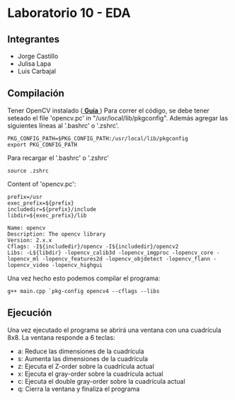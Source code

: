 # Laboratorio 10 - EDA

## Integrantes
* Jorge Castillo
* Julisa Lapa
* Luis Carbajal

## Compilación
Tener OpenCV instalado ([  __Guía__  ](https://stackoverflow.com/questions/15320267/package-opencv-was-not-found-in-the-pkg-config-search-path))
Para correr el código, se debe tener seteado el file 'opencv.pc' in "/usr/local/lib/pkgconfig".
Además agregar las siguientes líneas al '.bashrc' o '.zshrc'.

```
PKG_CONFIG_PATH=$PKG_CONFIG_PATH:/usr/local/lib/pkgconfig
export PKG_CONFIG_PATH
```

Para recargar el '.bashrc' o '.zshrc'
```
source .zshrc 
```

Content of 'opencv.pc':
```
prefix=/usr
exec_prefix=${prefix}
includedir=${prefix}/include
libdir=${exec_prefix}/lib

Name: opencv
Description: The opencv library
Version: 2.x.x
Cflags: -I${includedir}/opencv -I${includedir}/opencv2
Libs: -L${libdir} -lopencv_calib3d -lopencv_imgproc -lopencv_core -lopencv_ml -lopencv_features2d -lopencv_objdetect -lopencv_flann -lopencv_video -lopencv_highgui
```
Una vez hecho esto podemos compilar el programa:
```
g++ main.cpp `pkg-config opencv4 --cflags --libs
```

## Ejecución
Una vez ejecutado el programa se abrirá una ventana con una cuadrícula 8x8. La ventana responde a 6 teclas:
* a: Reduce las dimensiones de la cuadrícula
* s: Aumenta las dimensiones de la cuadrícula
* z: Ejecuta el Z-order sobre la cuadrícula actual
* x: Ejecuta el gray-order sobre la cuadrícula actual
* c: Ejecuta el double gray-order sobre la cuadrícula actual
* q: Cierra la ventana y finaliza el programa